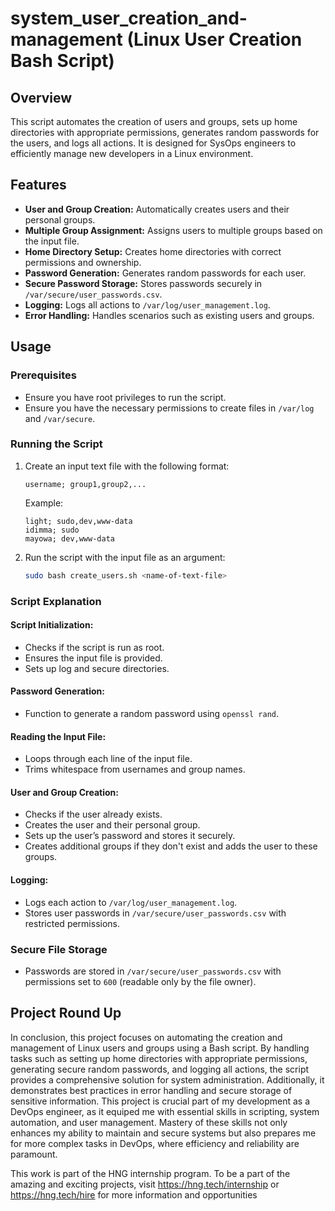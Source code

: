 # system_user_creation_and-management (Linux User Creation Bash Script)

## Overview
This script automates the creation of users and groups, sets up home directories with appropriate permissions, generates random passwords for the users, and logs all actions. It is designed for SysOps engineers to efficiently manage new developers in a Linux environment.

## Features
- **User and Group Creation:** Automatically creates users and their personal groups.
- **Multiple Group Assignment:** Assigns users to multiple groups based on the input file.
- **Home Directory Setup:** Creates home directories with correct permissions and ownership.
- **Password Generation:** Generates random passwords for each user.
- **Secure Password Storage:** Stores passwords securely in `/var/secure/user_passwords.csv`.
- **Logging:** Logs all actions to `/var/log/user_management.log`.
- **Error Handling:** Handles scenarios such as existing users and groups.

## Usage

### Prerequisites
- Ensure you have root privileges to run the script.
- Ensure you have the necessary permissions to create files in `/var/log` and `/var/secure`.

### Running the Script
1. Create an input text file with the following format:
    ```
    username; group1,group2,...
    ```
    Example:
    ```
    light; sudo,dev,www-data
    idimma; sudo
    mayowa; dev,www-data
    ```

2. Run the script with the input file as an argument:
    ```bash
    sudo bash create_users.sh <name-of-text-file>
    ```
### Script Explanation

#### Script Initialization:
- Checks if the script is run as root.
- Ensures the input file is provided.
- Sets up log and secure directories.

#### Password Generation:
- Function to generate a random password using `openssl rand`.

#### Reading the Input File:
- Loops through each line of the input file.
- Trims whitespace from usernames and group names.

#### User and Group Creation:
- Checks if the user already exists.
- Creates the user and their personal group.
- Sets up the user’s password and stores it securely.
- Creates additional groups if they don't exist and adds the user to these groups.

#### Logging:
- Logs each action to `/var/log/user_management.log`.
- Stores user passwords in `/var/secure/user_passwords.csv` with restricted permissions.

### Secure File Storage
- Passwords are stored in `/var/secure/user_passwords.csv` with permissions set to `600` (readable only by the file owner).

## Project Round Up
In conclusion, this project focuses on automating the creation and management of Linux users and groups using a Bash script. By handling tasks such as setting up home directories with appropriate permissions, generating secure random passwords, and logging all actions, the script provides a comprehensive solution for system administration. Additionally, it demonstrates best practices in error handling and secure storage of sensitive information. This project is crucial part of my development as a DevOps engineer, as it equiped me with essential skills in scripting, system automation, and user management. Mastery of these skills not only enhances my ability to maintain and secure systems but also prepares me for more complex tasks in DevOps, where efficiency and reliability are paramount.


This work is part of the HNG internship program. To be a part of the amazing and exciting projects, visit  https://hng.tech/internship or https://hng.tech/hire for more information and opportunities
